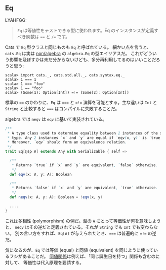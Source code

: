 
  [algebra]: https://github.com/non/algebra
  [Equivalence]: http://en.wikipedia.org/wiki/Equivalence_relation

## Eq

LYAHFGG:

> `Eq` は等値性をテストできる型に使われます。Eq のインスタンスが定義すべき関数は `==` と `/=` です。

Cats で `Eq` 型クラスと同じものも `Eq` と呼ばれている。
細かい点を言うと、`cats.Eq` は実は [non/algebra][algebra] の `algebra.Eq` の型エイリアスだ。
これがどういう影響を及ぼすかは未だ分からないけども、多分再利用してるのはいいことだろうと思う:

```console:error
scala> import cats._, cats.std.all._, cats.syntax.eq._
scala> 1 === 1
scala> 1 === "foo"
scala> 1 == "foo"
scala> (Some(1): Option[Int]) =!= (Some(2): Option[Int])
```

標準の `==` のかわりに、`Eq` は `===` と `=!=` 演算を可能とする。主な違いは `Int` と `String` と比較すると `===` はコンパイルに失敗することだ。

algebra では `neqv` は `eqv` に基いて実装されている。

```scala
/**
 * A type class used to determine equality between 2 instances of the same
 * type. Any 2 instances `x` and `y` are equal if `eqv(x, y)` is `true`.
 * Moreover, `eqv` should form an equivalence relation.
 */
trait Eq[@sp A] extends Any with Serializable { self =>

  /**
   * Returns `true` if `x` and `y` are equivalent, `false` otherwise.
   */
  def eqv(x: A, y: A): Boolean

  /**
   * Returns `false` if `x` and `y` are equivalent, `true` otherwise.
   */
  def neqv(x: A, y: A): Boolean = !eqv(x, y)

  ....
}
```

これは多相性 (polymorphism) の例だ。型の `A` にとって等価性が何を意味しようと、
`neqv` はその逆だと定義されている。それが `String` でも `Int` でも変わらない。
別の言い方をすれば、`Eq[A]` が与えられたとき、`===` は普遍的に `=!=` の逆だ。

気になるのが、`Eq` では等価 (equal) と同値 (equivalent) を同じように使っているフシがあることだ。
[同値関係][Equivalence]は例えば、「同じ誕生日を持つ」関係も含むのに対して、
等価性は代入原理を要請する。
